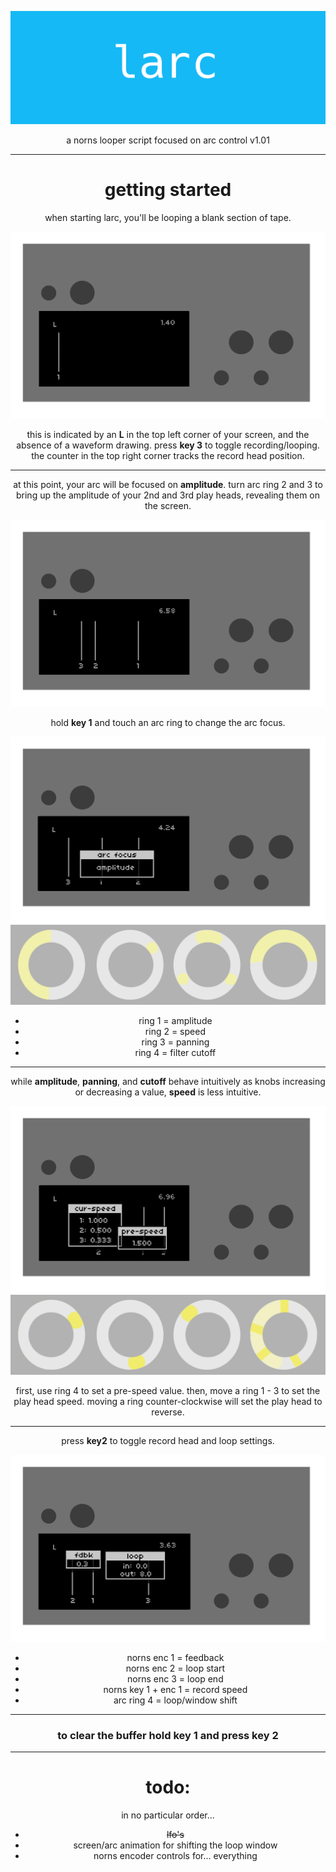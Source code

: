 ![](assets/Untitled-1123.png)
<div align="center">a norns looper script focused on arc control v1.01</div>


---

<div align="center">
  <h1>getting started</h1> 

when starting larc, you'll be looping a blank section of tape.

![](assets/larc-start.png)

this is indicated by an **L** in the top left corner of your screen, and the absence of a waveform drawing. press **key 3** to toggle recording/looping. the counter in the top right corner tracks the record head position.

---


at this point, your arc will be focused on **amplitude**. turn arc ring 2 and 3 to bring up the amplitude of your 2nd and 3rd play heads, revealing them on the screen.

![](assets/larc-3-heads.png)


hold **key 1** and touch an arc ring to change the arc focus.

![](assets/larc-arc-focus-m.png)
![](assets/larc2.png)

* ring 1 = amplitude
* ring 2 = speed
* ring 3 = panning
* ring 4 = filter cutoff

---

while **amplitude**, **panning**, and **cutoff** behave intuitively as knobs increasing or decreasing a value, **speed** is less intuitive.

![](assets/larc-speed.png)
![](assets/larc-arc-speed.png)

first, use ring 4 to set a pre-speed value. then, move a ring 1 - 3 to set the play head speed. moving a ring counter-clockwise will set the play head to reverse.

---

press **key2** to toggle record head and loop settings.


![](assets/larc-settings.png)

* norns enc 1 = feedback
* norns enc 2 = loop start
* norns enc 3 = loop end
* norns key 1 + enc 1 = record speed
* arc ring 4 = loop/window shift

---
### to clear the buffer hold **key 1** and press **key 2**
---

# todo:

in no particular order...

* ~~lfo's~~
* screen/arc animation for shifting the loop window
* norns encoder controls for... everything



</div>
